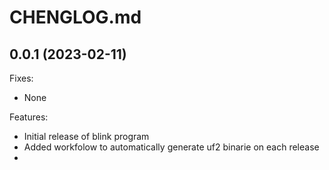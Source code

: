 # CHENGLOG.md

## 0.0.1 (2023-02-11)

Fixes:

- None

Features:

 - Initial release of blink program
 - Added workfolow to automatically generate uf2 binarie on each release 
 - 